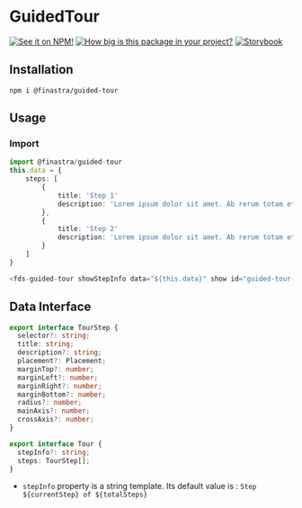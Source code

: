# GuidedTour

[![See it on NPM!](https://img.shields.io/npm/v/@finastra/guided-tour?style=for-the-badge)](https://www.npmjs.com/package/@finastra/guided-tour)
[![How big is this package in your project?](https://img.shields.io/bundlephobia/minzip/@finastra/guided-tour?style=for-the-badge)](https://bundlephobia.com/result?p=@finastra/guided-tour')
[![Storybook](https://shields.io/badge/-Play%20with%20this%20web%20component-2a0481?logo=storybook&style=for-the-badge)](https://finastra.github.io/finastra-design-system/?path=/story/components-guided-tour--default)

## Installation

```
npm i @finastra/guided-tour
```

## Usage

### Import

```ts
import @finastra/guided-tour
this.data = {
    steps: [
        {
            title: 'Step 1'
            description: 'Lorem ipsum dolor sit amet. Ab rerum totam et vero error est commodi autem et dolores magnam sed harum quibusdam sed tempore eligendi et quos perspiciatis. Eos autem natus eum iusto sunt sit laborum dolores At reprehenderit cumque. '
        },
        {
            title: 'Step 2'
            description: 'Lorem ipsum dolor sit amet. Ab rerum totam et vero error est commodi autem et dolores magnam sed harum quibusdam sed tempore eligendi et quos perspiciatis. Eos autem natus eum iusto sunt sit laborum dolores At reprehenderit cumque. '
        }
    ]
}

<fds-guided-tour showStepInfo data="${this.data}" show id="guided-tour-demo"></fds-guided-tour>
```

## Data Interface

```ts
export interface TourStep {
  selector?: string;
  title: string;
  description?: string;
  placement?: Placement;
  marginTop?: number;
  marginLeft?: number;
  marginRight?: number;
  marginBottom?: number;
  radius?: number;
  mainAxis?: number;
  crossAxis?: number;
}

export interface Tour {
  stepInfo?: string;
  steps: TourStep[];
}
```

- `stepInfo` property is a string template. Its default value is : `Step ${currentStep} of ${totalSteps}`
